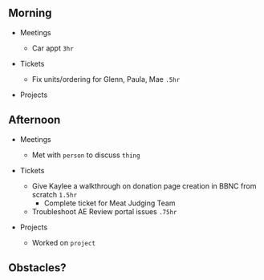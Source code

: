 ## Morning

- Meetings
    - Car appt `3hr`


- Tickets
    - Fix units/ordering for Glenn, Paula, Mae `.5hr`


- Projects


## Afternoon

- Meetings
    - Met with `person` to discuss `thing`


- Tickets
    - Give Kaylee a walkthrough on donation page creation in BBNC from scratch `1.5hr`
        - Complete ticket for Meat Judging Team
    - Troubleshoot AE Review portal issues `.75hr`


- Projects
    - Worked on `project`


## Obstacles?
